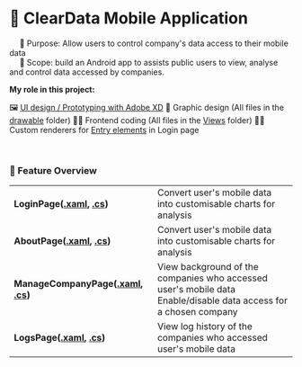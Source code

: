 # 📱 ClearData Mobile Application

&emsp; 🎯 Purpose: Allow users to control company's data access to their mobile data <br>
&emsp; 📐 Scope:   build an Android app to assists public users to view, analyse and control data accessed by companies. 
<br>

**My role in this project:**

🖼 [UI design / Prototyping with Adobe XD](https://xd.adobe.com/view/85b2e459-6308-46c3-948b-b25e30cfd2de-d0e1/)
🎨 Graphic design (All files in the [drawable](https://github.com/NicoleTYF/ClearData-mobile/tree/master/ClearData/ClearData.Android/Resources/drawable) folder)
👩‍💻  Frontend coding (All files in the [Views](https://github.com/NicoleTYF/ClearData-mobile/tree/master/ClearData/ClearData/Views) folder)
👩‍💻 Custom renderers for [Entry elements](https://github.com/NicoleTYF/ClearData-mobile/blob/master/ClearData/ClearData.Android/LoginEntryRenderer.cs) in Login page 

<br>

### 🔨 Feature Overview
<table>
<tr>
  <td> 
    <b>LoginPage(<a href="https://github.com/NicoleTYF/ClearData-mobile/blob/master/ClearData/ClearData/Views/LoginPage.xaml">.xaml</a>, <a href="https://github.com/NicoleTYF/ClearData-mobile/blob/master/ClearData/ClearData/Views/LoginPage.xaml.cs">.cs</a>)</b>  
  </td>
  <td>Convert user's mobile data into customisable charts for analysis </td>
</tr>
<tr>
  <td> 
    <b>AboutPage(<a href="https://github.com/NicoleTYF/ClearData-mobile/blob/master/ClearData/ClearData/Views/AboutPage.xaml">.xaml</a>, <a href="https://github.com/NicoleTYF/ClearData-mobile/blob/master/ClearData/ClearData/Views/AboutPage.xaml.cs">.cs</a>)</b>  
  </td>
  <td>Convert user's mobile data into customisable charts for analysis </td>
</tr>
<tr>
  <td> 
    <b>ManageCompanyPage(<a href="https://github.com/NicoleTYF/ClearData-mobile/blob/master/ClearData/ClearData/Views/ManageCompanyPage.xaml">.xaml</a>, <a href="https://github.com/NicoleTYF/ClearData-mobile/blob/master/ClearData/ClearData/Views/ManageCompanyPage.xaml.cs">.cs</a>)</b>  
  </td>
  <td>View background of the companies who accessed user's mobile data<br>Enable/disable data access for a chosen company </td>
</tr>
<tr>
  <td> 
    <b>LogsPage(<a href="https://github.com/NicoleTYF/ClearData-mobile/blob/master/ClearData/ClearData/Views/LogHistoryCompanyPage.xaml">.xaml</a>, <a href="https://github.com/NicoleTYF/ClearData-mobile/blob/master/ClearData/ClearData/Views/LogHistoryCompanyPage.xaml.cs">.cs</a>)</b>  
  </td>
  <td>View log history of the companies who accessed user's mobile data </td>
</tr> 
</table>

